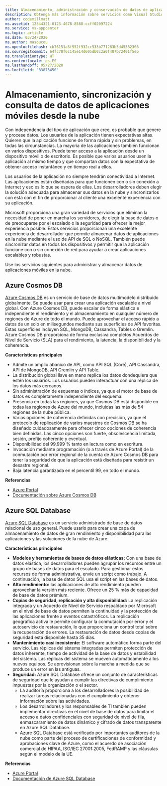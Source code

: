 ```yaml
---
title: Almacenamiento, administración y conservación de datos de aplicaciones en la nube con Visual Studio App Center y servicios de Azure
description: Obtenga más información sobre servicios como Visual Studio App Center, que permiten almacenar, administrar y conservar datos de aplicaciones móviles en la nube.
author: codemillmatt
ms.assetid: 12344321-0123-4678-8588-ccff02097224
ms.service: vs-appcenter
ms.topic: article
ms.date: 03/24/2020
ms.author: masoucou
ms.openlocfilehash: cb76151a3f952f932cc533b771283b5d45382366
ms.sourcegitcommit: 64fc70f6c145e14d605db0c2a0f407b72401f5eb
ms.translationtype: HT
ms.contentlocale: es-ES
ms.lasthandoff: 05/27/2020
ms.locfileid: "83873450"
---
```

# <a name="store-sync-and-query-mobile-application-data-from-the-cloud"></a>Almacenamiento, sincronización y consulta de datos de aplicaciones móviles desde la nube
Con independencia del tipo de aplicación que cree, es probable que genere y procese datos. Los usuarios de la aplicación tienen expectativas altas. Quieren que la aplicación funcione de forma rápida y sin problemas, en todas las circunstancias. La mayoría de las aplicaciones también funcionan en varios dispositivos. Puede tener acceso a la aplicación desde un dispositivo móvil o de escritorio. Es posible que varios usuarios usen la aplicación al mismo tiempo y que compartan datos con la expectativa de obtener acceso instantáneo y en tiempo real a ellos.

Los usuarios de la aplicación no siempre tendrán conectividad a Internet. Las aplicaciones están diseñadas para que funcionen con o sin conexión a Internet y eso es lo que se espera de ellas. Los desarrolladores deben elegir la solución adecuada para almacenar sus datos en la nube y sincronizarlos con esta con el fin de proporcionar al cliente una excelente experiencia con su aplicación.

Microsoft proporciona una gran variedad de servicios que eliminan la necesidad de poner en marcha los servidores, de elegir la base de datos o de preocuparse por el escalado o la seguridad para ofrecer la mejor experiencia posible. Estos servicios proporcionan una excelente experiencia de desarrollador que permite almacenar datos de aplicaciones en la nube mediante el uso de API de SQL o NoSQL. También puede sincronizar datos en todos los dispositivos y permitir que la aplicación funcione con o sin conexión de red para ayudar a crear aplicaciones escalables y robustas.

Use los servicios siguientes para administrar y almacenar datos de aplicaciones móviles en la nube.

## <a name="azure-cosmos-db"></a>Azure Cosmos DB
[Azure Cosmos DB](https://azure.microsoft.com/services/cosmos-db/) es un servicio de base de datos multimodelo distribuido globalmente. Se puede usar para crear una aplicación escalable a nivel global. Con Azure Cosmos DB, puede escalar de forma elástica e independiente el rendimiento y el almacenamiento en cualquier número de regiones de Azure de todo el mundo. Puede aprovechar el acceso rápido a datos de un solo en milisegundos mediante sus superficies de API favoritas. Estas superficies incluyen SQL, MongoDB, Cassandra, Tables o Gremlin. Azure Cosmos DB proporciona de forma exclusiva completos Acuerdos de Nivel de Servicio (SLA) para el rendimiento, la latencia, la disponibilidad y la coherencia.

**Características principales**
- Admite un amplio abanico de API, como API SQL (Core), API Cassandra, API de MongoDB, API Gremlin y API Table.
- La distribución global llave en mano replica los datos dondequiera que estén los usuarios. Los usuarios pueden interactuar con una réplica de los datos más cercanos.
- Sin administración de esquemas o índices, ya que el motor de base de datos es completamente independiente del esquema.
- Presencia en todas las regiones, ya que Cosmos DB está disponible en todas las regiones de Azure del mundo, incluidas las más de 54 regiones de la nube pública.
- Varias opciones de coherencia definidas con precisión, ya que el protocolo de replicación de varios maestros de Cosmos DB se ha diseñado cuidadosamente para ofrecer cinco opciones de coherencia bien definidas. Las cinco opciones son fuerte, obsolescencia limitada, sesión, prefijo coherente y eventual.
- Disponibilidad del 99,999 % tanto en lectura como en escritura.
- Invocación mediante programación (o a través de Azure Portal) de la conmutación por error regional de la cuenta de Azure Cosmos DB para tener la seguridad de que la aplicación está diseñada para resistir un desastre regional.
- Baja latencia garantizada en el percentil 99, en todo el mundo.

**Referencias**
- [Azure Portal](https://portal.azure.com) 
- [Documentación sobre Azure Cosmos DB](/azure/cosmos-db/introduction)

## <a name="azure-sql-database"></a>Azure SQL Database
 [Azure SQL Database](https://azure.microsoft.com/services/sql-database/) es un servicio administrado de base de datos relacional de uso general. Puede usarlo para crear una capa de almacenamiento de datos de gran rendimiento y disponibilidad para las aplicaciones y las soluciones de la nube de Azure.

**Características principales**
- **Modelos y herramientas de bases de datos elásticas:** Con una base de datos elástica, los desarrolladores pueden agrupar los recursos entre un grupo de bases de datos para el escalado. Para gestionar estos recursos de forma administrativa, envíe un script como trabajo. A continuación, la base de datos SQL usa el script en las bases de datos.
- **Alto rendimiento:** las aplicaciones de alto rendimiento pueden aprovechar la versión más reciente. Ofrece un 25 % más de capacidad de base de datos prémium.
- **Copias de seguridad, replicación y alta disponibilidad:** La replicación integrada y un Acuerdo de Nivel de Servicio respaldado por Microsoft en el nivel de base de datos permiten la continuidad y la protección de las aplicaciones frente a eventos catastróficos. La replicación geográfica activa le permite configurar la conmutación por error y el autoservicio de restauración, lo que proporciona un control total sobre la recuperación de errores. La restauración de datos desde copias de seguridad está disponible hasta 35 días.
- **Mantenimiento casi inexistente:** El software automático forma parte del servicio. Las réplicas del sistema integradas permiten protección de datos inherente, tiempo de actividad de la base de datos y estabilidad del sistema. Las réplicas del sistema se mueven automáticamente a los nuevos equipos. Se aprovisionan sobre la marcha a medida que se produce un error en las antiguas.
- **Seguridad:** Azure SQL Database ofrece un conjunto de características de seguridad que le ayudan a cumplir las directivas de cumplimiento impuestas por la organización o el sector.
    - La auditoría proporciona a los desarrolladores la posibilidad de realizar tareas relacionadas con el cumplimiento y obtener información sobre las actividades.
    - Los desarrolladores y los responsables de TI también pueden implementar directivas en el nivel de base de datos para limitar el acceso a datos confidenciales con seguridad de nivel de fila, enmascaramiento de datos dinámico y cifrado de datos transparente en Azure SQL Database.
    - Azure SQL Database está verificado por importantes auditores de la nube como parte del proceso de certificaciones de conformidad y aprobaciones clave de Azure, como el acuerdo de asociación comercial de HIPAA, ISO/IEC 27001:2005, FedRAMP y las cláusulas según el modelo de la UE.

**Referencias**
- [Azure Portal](https://portal.azure.com) 
- [Documentación de Azure SQL Database](/azure/sql-database/) 
